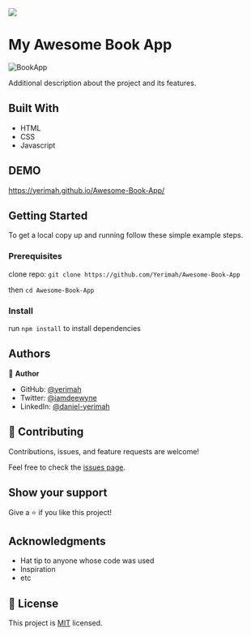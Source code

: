 ![](https://img.shields.io/badge/Microverse-blueviolet)

# My Awesome Book App

![BookApp](https://user-images.githubusercontent.com/71140133/149976114-2a94e148-7b78-4ec7-afe8-5efcf035b68e.PNG)


Additional description about the project and its features.

## Built With

- HTML 
- CSS
- Javascript

## DEMO

https://yerimah.github.io/Awesome-Book-App/

## Getting Started

To get a local copy up and running follow these simple example steps.

### Prerequisites

clone repo: `git clone https://github.com/Yerimah/Awesome-Book-App`

then
`cd Awesome-Book-App`

### Install

run `npm install` to install dependencies

## Authors

👤 **Author**

- GitHub: [@yerimah](https://github.com/yerimah)
- Twitter: [@iamdeewyne](https://twitter.com/iamdeewyne)
- LinkedIn: [@daniel-yerimah](https://www.linkedin.com/in/daniel-yerimah/)

## 🤝 Contributing

Contributions, issues, and feature requests are welcome!

Feel free to check the [issues page](../../issues/).

## Show your support

Give a ⭐️ if you like this project!

## Acknowledgments

- Hat tip to anyone whose code was used
- Inspiration
- etc

## 📝 License

This project is [MIT](./MIT.md) licensed.
